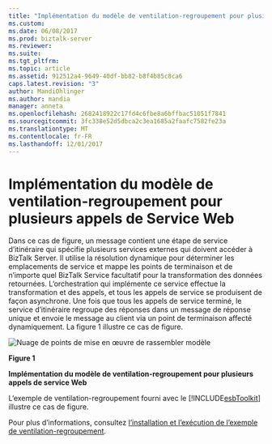 ```yaml
---
title: "Implémentation du modèle de ventilation-regroupement pour plusieurs appels de Service Web | Documents Microsoft"
ms.custom: 
ms.date: 06/08/2017
ms.prod: biztalk-server
ms.reviewer: 
ms.suite: 
ms.tgt_pltfrm: 
ms.topic: article
ms.assetid: 912512a4-9649-40df-bb82-b8f4b85c8ca6
caps.latest.revision: "3"
author: MandiOhlinger
ms.author: mandia
manager: anneta
ms.openlocfilehash: 2682418922c17fd4c6fbe8a6bffbac51051f7841
ms.sourcegitcommit: 3fc338e52d5dbca2c3ea1685a2faafc7582fe23a
ms.translationtype: MT
ms.contentlocale: fr-FR
ms.lasthandoff: 12/01/2017
---
```

# <a name="implementing-the-scatter-gather-pattern-for-multiple-web-service-invocations"></a>Implémentation du modèle de ventilation-regroupement pour plusieurs appels de Service Web
Dans ce cas de figure, un message contient une étape de service d’itinéraire qui spécifie plusieurs services externes qui doivent accéder à BizTalk Server. Il utilise la résolution dynamique pour déterminer les emplacements de service et mappe les points de terminaison et de n’importe quel BizTalk Service facultatif pour la transformation des données retournées. L’orchestration qui implémente ce service effectue la transformation et des appels, et tous les appels de service se produisent de façon asynchrone. Une fois que tous les appels de service terminé, le service d’itinéraire regroupe des réponses dans un message de réponse unique et envoie le message au client via un point de terminaison affecté dynamiquement. La figure 1 illustre ce cas de figure.  
  
 ![Nuage de points de mise en œuvre de rassembler modèle](../esb-toolkit/media/ch3-implementingscatter.gif "Ch3-ImplementingScatter")  
  
 **Figure 1**  
  
 **Implémentation du modèle de ventilation-regroupement pour plusieurs appels de service Web**  
  
 L’exemple de ventilation-regroupement fourni avec le [!INCLUDE[esbToolkit](../includes/esbtoolkit-md.md)] illustre ce cas de figure.  
  
 Pour plus d’informations, consultez [l’installation et l’exécution de l’exemple de ventilation-regroupement](../esb-toolkit/installing-and-running-the-scatter-gather-sample.md).